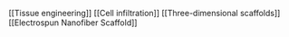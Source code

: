 [[Tissue engineering]]
[[Cell infiltration]]
[[Three-dimensional scaffolds]]
[[Electrospun Nanofiber Scaffold]]
